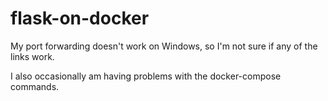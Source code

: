# flask-on-docker

My port forwarding doesn't work on Windows, so I'm not sure if any of the links work.

I also occasionally am having problems with the docker-compose commands.
